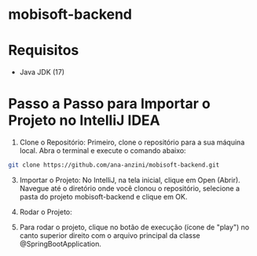 # mobisoft-backend
# Requisitos
- Java JDK (17)

# Passo a Passo para Importar o Projeto no IntelliJ IDEA
1. Clone o Repositório: Primeiro, clone o repositório para a sua máquina local. Abra o terminal e execute o comando abaixo:
```bash
git clone https://github.com/ana-anzini/mobisoft-backend.git
```

3. Importar o Projeto:
No IntelliJ, na tela inicial, clique em Open (Abrir).
Navegue até o diretório onde você clonou o repositório, selecione a pasta do projeto mobisoft-backend e clique em OK.

4. Rodar o Projeto:
5. Para rodar o projeto, clique no botão de execução (ícone de "play") no canto superior direito com o arquivo principal da classe @SpringBootApplication.
